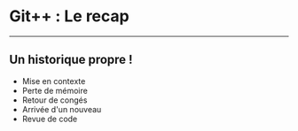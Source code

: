 # Git++ : Le recap

---

## Un historique propre !

* Mise en contexte
* Perte de mémoire
* Retour de congés
* Arrivée d'un nouveau
* Revue de code
